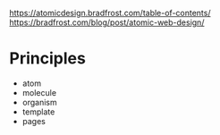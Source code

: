 https://atomicdesign.bradfrost.com/table-of-contents/
https://bradfrost.com/blog/post/atomic-web-design/

# Principles
* atom
* molecule
* organism
* template
* pages
